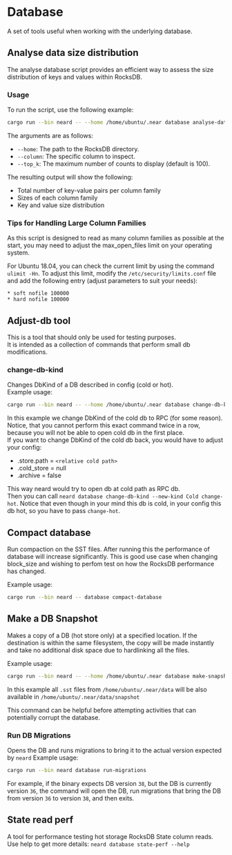 # Database

A set of tools useful when working with the underlying database.

## Analyse data size distribution

The analyse database script provides an efficient way to assess the size distribution
of keys and values within RocksDB.

### Usage

To run the script, use the following example:
```bash
cargo run --bin neard -- --home /home/ubuntu/.near database analyse-data-size-distribution --column State --top_k 50
```
The arguments are as follows:

 - `--home`: The path to the RocksDB directory.
 - `--column`: The specific column to inspect.
 - `--top_k`: The maximum number of counts to display (default is 100).

The resulting output will show the following:

 - Total number of key-value pairs per column family
 - Sizes of each column family
 - Key and value size distribution

### Tips for Handling Large Column Families
As this script is designed to read as many column families as possible at the start,
you may need to adjust the max_open_files limit on your operating system.

For Ubuntu 18.04, you can check the current limit by using the command `ulimit -Hn`.
To adjust this limit, modify the `/etc/security/limits.conf` file and add the following
entry (adjust parameters to suit your needs):
```
* soft nofile 100000
* hard nofile 100000
```

## Adjust-db tool
This is a tool that should only be used for testing purposes.  
It is intended as a collection of commands that perform small db modifications.


### change-db-kind
Changes DbKind of a DB described in config (cold or hot).  
Example usage:
```bash
cargo run --bin neard -- --home /home/ubuntu/.near database change-db-kind --new-kind RPC change-cold
```

In this example we change DbKind of the cold db to RPC (for some reason).  
Notice, that you cannot perform this exact command twice in a row,
because you will not be able to open cold db in the first place.  
If you want to change DbKind of the cold db back, you would have to adjust your config:
- .store.path = `<relative cold path>`
- .cold_store = null
- .archive = false

This way neard would try to open db at cold path as RPC db.  
Then you can call
`neard database change-db-kind --new-kind Cold change-hot`.
Notice that even though in your mind this db is cold, in your config this db hot, so you have to pass `change-hot`.

## Compact database

Run compaction on the SST files. After running this the performance of database will increase significantly.
This is good use case when changing block_size and wishing to perfom test on how the RocksDB performance has
changed.

Example usage:
```bash
cargo run --bin neard -- database compact-database
```


## Make a DB Snapshot

Makes a copy of a DB (hot store only) at a specified location. If the
destination is within the same filesystem, the copy will be made instantly and
take no additional disk space due to hardlinking all the files.

Example usage:
```bash
cargo run --bin neard -- --home /home/ubuntu/.near database make-snapshot --destination /home/ubuntu/.near/data/snapshot
```

In this example all `.sst` files from `/home/ubuntu/.near/data` will be also
available in `/home/ubuntu/.near/data/snapshot`

This command can be helpful before attempting activities that can potentially
corrupt the database.

### Run DB Migrations

Opens the DB and runs migrations to bring it to the actual version expected by `neard`
Example usage:
```bash
cargo run --bin neard database run-migrations
```

For example, if the binary expects DB version `38`, but the DB is currently
version `36`, the command will open the DB, run migrations that bring the DB
from version `36` to version `38`, and then exits.

## State read perf
A tool for performance testing hot storage RocksDB State column reads.
Use help to get more details: `neard database state-perf --help`
